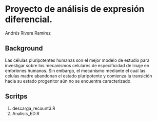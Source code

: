 # Proyecto de análisis de expresión diferencial.
Andrés Rivera Ramírez

## Background 

Las células pluripotentes humanas son el mejor modelo de estudio para investigar sobre los mecanismos celulares de especificidad de linaje en embriones humanos. Sin embargo, el mecanismo mediante el cual las celulas madre abandonan el estado pluripotente y comienza la transición hacia su estado progenitor aún no se encuentra caracterizado.

## Scritps

1. descarga_recount3.R
2. Analisis_ED.R
